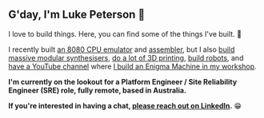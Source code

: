 ## G'day, I'm Luke Peterson 👋

I love to build things.  Here, you can find some of the things I've built. 🔨

I recently built [an 8080 CPU emulator](https://github.com/lukepeterson/go8080cpu) and [assembler](https://github.com/lukepeterson/go8080assembler), but I also [build massive modular synthesisers](https://www.instagram.com/p/CJYOGeJjJWZ/?img_index=1), [do a lot of 3D printing](https://www.instagram.com/p/CSWN2uPJ3Rz/), [build robots](https://www.instagram.com/p/CT6YvjtpIe4/?img_index=1), and [have a YouTube channel](https://www.youtube.com/@MachiningImpossible) where [I build an Enigma Machine in my workshop](https://www.instagram.com/p/CrLRX20rK3I/).

**I'm currently on the lookout for a Platform Engineer / Site Reliability Engineer (SRE) role, fully remote, based in Australia.**

**If you're interested in having a chat, [please reach out on LinkedIn](https://www.linkedin.com/in/lukepetersonau/).** 😁

